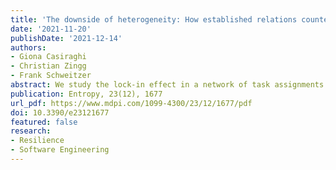 ```yaml
---
title: 'The downside of heterogeneity: How established relations counteract systemic adaptivity in tasks assignments'
date: '2021-11-20'
publishDate: '2021-12-14'
authors:
- Giona Casiraghi
- Christian Zingg
- Frank Schweitzer
abstract: We study the lock-in effect in a network of task assignments. Agents have a heterogeneous fitness for solving tasks and can redistribute unfinished tasks to other agents. They learn over time to whom to reassign tasks and preferably choose agents with higher fitness. A lock-in occurs if reassignments can no longer adapt. Agents overwhelmed with tasks then fail, leading to failure cascades. We find that the probability for lock-ins and systemic failures increase with the heterogeneity in fitness values. To study this dependence, we use the Shannon entropy of the network of task assignments. A detailed discussion links our findings to the problem of resilience and observations in social systems.
publication: Entropy, 23(12), 1677
url_pdf: https://www.mdpi.com/1099-4300/23/12/1677/pdf
doi: 10.3390/e23121677
featured: false
research:
- Resilience
- Software Engineering
---
```

